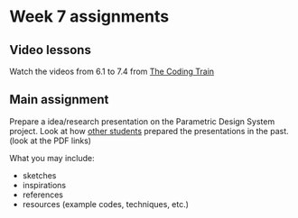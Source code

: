 # Week 7 assignments

## Video lessons

Watch the videos from 6.1 to 7.4 from [The Coding Train](https://www.youtube.com/watch?v=8j0UDiN7my4&list=PLRqwX-V7Uu6Zy51Q-x9tMWIv9cueOFTFA)

## Main assignment
Prepare a idea/research presentation on the Parametric Design System project. Look at how [other students](http://mica-gd405.paperdove.com/2017/) prepared the presentations in the past. (look at the PDF links)

What you may include:
- sketches
- inspirations
- references
- resources (example codes, techniques, etc.)
